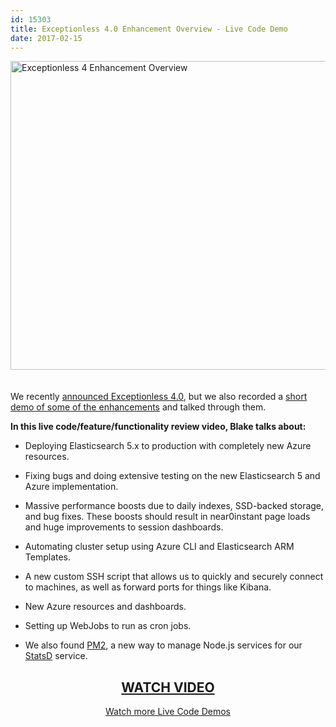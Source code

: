 ```yaml
---
id: 15303
title: Exceptionless 4.0 Enhancement Overview - Live Code Demo
date: 2017-02-15
---
```

[<img loading="lazy" class="aligncenter wp-image-15304 size-large" style="margin-bottom: 20px;" src="/assets/img/news/exceptionless-4-enhancement-live-demo-1024x538.jpg" alt="Exceptionless 4 Enhancement Overview" width="940" height="494" data-id="15304" srcset="/assets/exceptionless-4-enhancement-live-demo-1024x538.jpg 1024w, /assets/exceptionless-4-enhancement-live-demo-300x158.jpg 300w, /assets/exceptionless-4-enhancement-live-demo-768x403.jpg 768w, /assets/exceptionless-4-enhancement-live-demo.jpg 1200w" sizes="(max-width: 940px) 100vw, 940px" />](https://www.liveedu.tv/niemyjski/videos/9WmaQ-exceptionless-weekly-demo-1-23-17)

We recently [announced Exceptionless 4.0](/exceptionless-4-0/), but we also recorded a [short demo of some of the enhancements](https://www.liveedu.tv/niemyjski/videos/9WmaQ-exceptionless-weekly-demo-1-23-17) and talked through them.

**In this live code/feature/functionality review video, Blake talks about:**<!--more-->

* Deploying Elasticsearch 5.x to production with completely new Azure resources.

* Fixing bugs and doing extensive testing on the new Elasticsearch 5 and Azure implementation.

* Massive performance boosts due to daily indexes, SSD-backed storage, and bug fixes. These boosts should result in near0instant page loads and huge improvements to session dashboards.

* Automating cluster setup using Azure CLI and Elasticsearch ARM Templates.

* A new custom SSH script that allows us to quickly and securely connect to machines, as well as forward ports for things like Kibana.

* New Azure resources and dashboards.

* Setting up WebJobs to run as cron jobs.

* We also found [PM2](http://pm2.keymetrics.io/), a new way to manage Node.js services for our [StatsD](https://github.com/etsy/statsd) service.

<h2 style="text-align: center;">
  <a href="https://www.liveedu.tv/niemyjski/videos/9WmaQ-exceptionless-weekly-demo-1-23-17">WATCH VIDEO</a>
</h2>

<p style="text-align: center;">
  <a href="/category/live-coding/">Watch more Live Code Demos</a>
</p>
